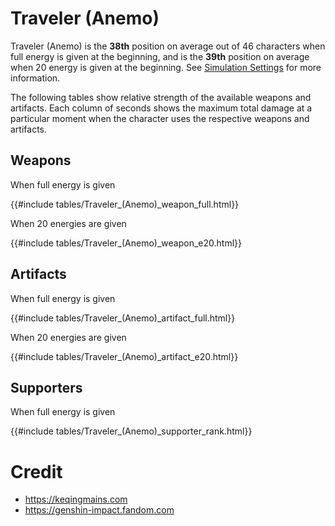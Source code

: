 # Traveler (Anemo)

Traveler (Anemo) is the **38th** position on average out of 46
characters when full energy is given at the beginning, and is the
**39th** position on average when 20 energy is given at the
beginning. See [Simulation Settings](./simulation_settings.md) for more
information.

The following tables show relative strength of the available weapons and
artifacts. Each column of seconds shows the maximum total damage at a
particular moment when the character uses the respective weapons and
artifacts.

## Weapons

When full energy is given

{{#include tables/Traveler_(Anemo)_weapon_full.html}}

When 20 energies are given

{{#include tables/Traveler_(Anemo)_weapon_e20.html}}

## Artifacts

When full energy is given

{{#include tables/Traveler_(Anemo)_artifact_full.html}}

When 20 energies are given

{{#include tables/Traveler_(Anemo)_artifact_e20.html}}

## Supporters

When full energy is given

{{#include tables/Traveler_(Anemo)_supporter_rank.html}}

# Credit

- <https://keqingmains.com>
- <https://genshin-impact.fandom.com>
